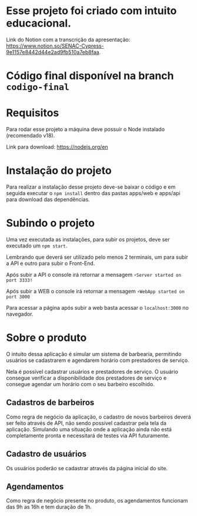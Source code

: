 # Esse projeto foi criado com intuito educacional.  

Link do Notion com a transcrição da apresentação: https://www.notion.so/SENAC-Cypress-9e1157e8442d44e2ad9fb510a7eb8faa.

# Código final disponível na branch `codigo-final`

# Requisitos

Para rodar esse projeto a máquina deve possuir o Node instalado (recomendado v18).

Link para download: https://nodejs.org/en

# Instalação do projeto

Para realizar a instalação desse projeto deve-se baixar o código e em seguida executar o `npm install` dentro das pastas apps/web e apps/api para download das dependências.

# Subindo o projeto

Uma vez executada as instalações, para subir os projetos, deve ser executado um `npm start`.

Lembrando que deverá ser utilizado pelo menos 2 terminais, um para subir a API e outro para subir o Front-End.

Após subir a API o console irá retornar a mensagem `⚡️Server started on port 3333!`

Após subir a WEB o console irá retornar a mensagem `⚡WebApp started on port 3000`

Para acessar a página após subir a web basta acessar o `localhost:3000` no navegador.

# Sobre o produto

O intuito dessa aplicação é simular um sistema de barbearia, permitindo usuários se cadastrarem e agendarem horário com prestadores de serviço.

Nela é possível cadastrar usuários e prestadores de serviço. O usuário consegue verificar a disponibilidade dos prestadores de serviço e consegue agendar um horário com o seu barbeiro escolhido.

## Cadastros de barbeiros

Como regra de negócio da aplicação, o cadastro de novos barbeiros deverá ser feito através de API, não sendo possível cadastrar pela tela da aplicação. Simulando uma situação onde a aplicação ainda não está completamente pronta e necessitará de testes via API futuramente.

## Cadastro de usuários

Os usuários poderão se cadastrar através da página inicial do site.

## Agendamentos

Como regra de negócio presente no produto, os agendamentos funcionam das 9h as 16h e tem duração de 1h.
